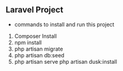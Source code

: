 ## Laravel Project
- commands to install and run this project

1. Composer Install
2. npm install
3. php artisan migrate
4. php artisan db:seed
5. php artisan serve
php artisan dusk:install
